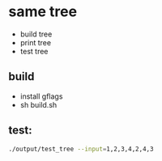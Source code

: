 # same tree 
- build tree
- print tree
- test tree

## build 
- install gflags
- sh build.sh

## test:

```bash
./output/test_tree --input=1,2,3,4,2,4,3
```
